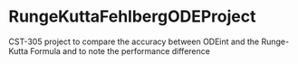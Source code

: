 # RungeKuttaFehlbergODEProject
CST-305 project to compare the accuracy between ODEint and the Runge-Kutta Formula and to note the performance difference
